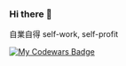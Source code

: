 ### Hi there 👋

自業自得 self-work, self-profit

[![My Codewars Badge](https://www.codewars.com/users/brothermancarl/badges/large)](https://www.codewars.com/users/brothermancarl)

<!--
**carlwiede/carlwiede** is a ✨ _special_ ✨ repository because its `README.md` (this file) appears on your GitHub profile.

Here are some ideas to get you started:

- 🔭 I’m currently working on ...
- 🌱 I’m currently learning ...
- 👯 I’m looking to collaborate on ...
- 🤔 I’m looking for help with ...
- 💬 Ask me about ...
- 📫 How to reach me: ...
- 😄 Pronouns: ...
- ⚡ Fun fact: ...
-->
